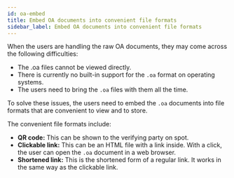 ```yaml
---
id: oa-embed
title: Embed OA documents into convenient file formats
sidebar_label: Embed OA documents into convenient file formats
---
```


When the users are handling the raw OA documents, they may come across the following difficulties: 

* The .oa files cannot be viewed directly.
* There is currently no built-in support for the `.oa` format on operating systems.
* The users need to bring the `.oa` files with them all the time.


To solve these issues, the users need to embed the `.oa` documents into file formats that are convenient to view and to store. 

The convenient file formats include: 

* **QR code:** This can be shown to the verifying party on spot.
* **Clickable link:** This can be an HTML file with a link inside. With a click, the user can open the `.oa` document in a web browser.
* **Shortened link:** This is the shortened form of a regular link. It works in the same way as the clickable link.